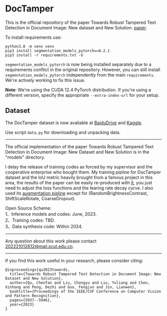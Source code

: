 # DocTamper

This is the official repository of the paper Towards Robust Tampered Text Detection in Document Image: New dataset and New Solution. [paper](https://openaccess.thecvf.com/content/CVPR2023/papers/Qu_Towards_Robust_Tampered_Text_Detection_in_Document_Image_New_Dataset_CVPR_2023_paper.pdf).


To install requirements use:

```
python3.8 -m venv venv
pip3 install segmentation_models_pytorch==0.2.1
pip3 install -r requirements.txt -U
```

`segmentation_models_pytorch` is now being installed separately due to a requirements conflict in the original repository. However, you can still install `segmentation_models_pytorch` independently from the main `requirements`. We're actively working to fix this issue.

**Note**: We're using the CUDA 12.4 PyTorch distribution. If you're using a different version, specify the appropriate `--extra-index-url` for your setup.

## Dataset

The DocTamper dataset is now avaliable at [BaiduDrive](https://pan.baidu.com/s/1nEEnq1ZWIem7wnkQ1YdTNw?pwd=od9k) and [Kaggle](https://www.kaggle.com/datasets/dinmkeljiame/doctamper/data).

Use script `data.py` for downloading and unpacking data.

---

The official implementation of the paper  Towards Robust Tampered Text Detection in Document Image: New Dataset and New Solution is in the "models" directory.

I delay the release of training codes as forced by my supervisor and the cooperative enterprise who bought them. My training pipline for DocTamper dataset and the IoU metric heavily brought from a famous project in this area, the results of  the paper can be easily re-produced with [it](https://github.com/DLLXW/data-science-competition/blob/main/tianchi/ImageForgeryLocationChallenge/utils/deeplearning_qyl.py), you just need to adjust the loss functions and the learing rate decay curve. I also used its [augmentation pipline](https://github.com/DLLXW/data-science-competition/blob/main/tianchi/ImageForgeryLocationChallenge/dataset/RSCDataset.py) except for (RandomBrightnessContrast, ShiftScaleRotate, CoarseDropout).


Open Source Scheme: <br>
1、Inference models and codes: June, 2023. <br>
2、Training codes: TBD. <br>
3、Data synthesis code: Within 2024. <br>

---

Any question about this work please contact 202221012612@mail.scut.edu.cn.

---

If you find this work useful in your research, please consider citing:
```
@inproceedings{qu2023towards,
  title={Towards Robust Tampered Text Detection in Document Image: New Dataset and New Solution},
  author={Qu, Chenfan and Liu, Chongyu and Liu, Yuliang and Chen, Xinhong and Peng, Dezhi and Guo, Fengjun and Jin, Lianwen},
  booktitle={Proceedings of the IEEE/CVF Conference on Computer Vision and Pattern Recognition},
  pages={5937--5946},
  year={2023}
}
```
